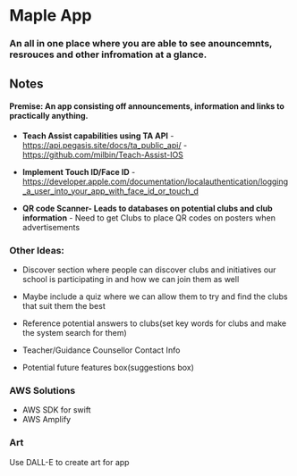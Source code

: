 # Maple App

### An all in one place where you are able to see anouncemnts, resrouces and other infromation at a glance. 


## Notes

#### Premise: An app consisting off announcements, information and links to practically anything.

- **Teach Assist capabilities using TA API**
        - https://api.pegasis.site/docs/ta_public_api/
        - https://github.com/milbin/Teach-Assist-IOS

- **Implement Touch ID/Face ID**
        - https://developer.apple.com/documentation/localauthentication/logging_a_user_into_your_app_with_face_id_or_touch_d


- **QR code Scanner- Leads to databases on potential clubs and club information**
        - Need to get Clubs to place QR codes on posters when advertisements 

### Other Ideas:
- Discover section where people can discover clubs and initiatives our school is participating in and how we can join them as well
- Maybe include a quiz where we can allow them to try and find the clubs that suit them the best
- Reference potential answers to clubs(set key words for clubs and make the system search for them)


- Teacher/Guidance Counsellor Contact Info 
- Potential future features box(suggestions box)


### AWS Solutions


- AWS SDK for swift 
- AWS Amplify 


### Art 
Use DALL-E to create art for app


